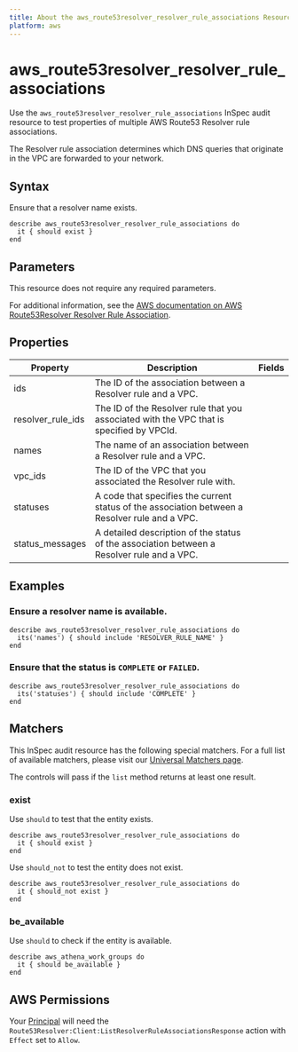 ```yaml
---
title: About the aws_route53resolver_resolver_rule_associations Resource
platform: aws
---
```


# aws\_route53resolver\_resolver\_rule\_associations

Use the `aws_route53resolver_resolver_rule_associations` InSpec audit resource to test properties of multiple AWS Route53 Resolver rule associations.

The Resolver rule association determines which DNS queries that originate in the VPC are forwarded to your network.

## Syntax

Ensure that a resolver name exists.

    describe aws_route53resolver_resolver_rule_associations do
      it { should exist }
    end

## Parameters

This resource does not require any required parameters.

For additional information, see the [AWS documentation on AWS Route53Resolver Resolver Rule Association](https://docs.aws.amazon.com/AWSCloudFormation/latest/UserGuide/aws-resource-route53resolver-resolverruleassociation.html).

## Properties

| Property | Description | Fields | 
| --- | --- | --- |
| ids | The ID of the association between a Resolver rule and a VPC. |
| resolver_rule_ids | The ID of the Resolver rule that you associated with the VPC that is specified by VPCId. |
| names | The name of an association between a Resolver rule and a VPC. |
| vpc_ids | The ID of the VPC that you associated the Resolver rule with. |
| statuses | A code that specifies the current status of the association between a Resolver rule and a VPC. |
| status_messages | A detailed description of the status of the association between a Resolver rule and a VPC. |

## Examples

### Ensure a resolver name is available.

    describe aws_route53resolver_resolver_rule_associations do
      its('names') { should include 'RESOLVER_RULE_NAME' }
    end

### Ensure that the status is `COMPLETE` or `FAILED`.

    describe aws_route53resolver_resolver_rule_associations do
      its('statuses') { should include 'COMPLETE' }
    end

## Matchers

This InSpec audit resource has the following special matchers. For a full list of available matchers, please visit our [Universal Matchers page](https://www.inspec.io/docs/reference/matchers/).

The controls will pass if the `list` method returns at least one result.

### exist

Use `should` to test that the entity exists.

    describe aws_route53resolver_resolver_rule_associations do
      it { should exist }
    end

Use `should_not` to test the entity does not exist.
      
    describe aws_route53resolver_resolver_rule_associations do
      it { should_not exist }
    end

### be_available

Use `should` to check if the entity is available.

    describe aws_athena_work_groups do
      it { should be_available }
    end

## AWS Permissions

Your [Principal](https://docs.aws.amazon.com/IAM/latest/UserGuide/intro-structure.html#intro-structure-principal) will need the `Route53Resolver:Client:ListResolverRuleAssociationsResponse` action with `Effect` set to `Allow`.
